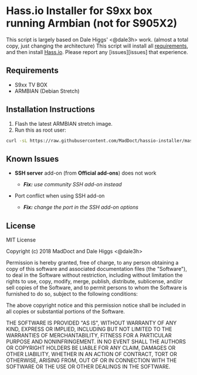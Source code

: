 # Hass.io Installer for S9xx box running Armbian (not for S905X2)

This script is largely based on Dale Higgs' <@dale3h> work. (almost a total copy, just changing the architecture)
This script will install all [requirements][requirements], and then install
[Hass.io][hass-io]. Please report any [issues][issues] that experience.

## Requirements

- S9xx TV BOX
- ARMBIAN (Debian Stretch)

## Installation Instructions

1. Flash the latest ARMBIAN stretch image.
1. Run this as root user:

```bash
curl -sL https://raw.githubusercontent.com/MadDoct/hassio-installer/master/hassio_s905armbian | bash -s
```

## Known Issues

- **SSH server** add-on (from **Official add-ons**) does not work
  - ***Fix:** use community SSH add-on instead*

- Port conflict when using SSH add-on
  - ***Fix:** change the port in the SSH add-on options*

## License

MIT License

Copyright (c) 2018 MadDoct and Dale Higgs <@dale3h>

Permission is hereby granted, free of charge, to any person obtaining a copy
of this software and associated documentation files (the "Software"), to deal
in the Software without restriction, including without limitation the rights
to use, copy, modify, merge, publish, distribute, sublicense, and/or sell
copies of the Software, and to permit persons to whom the Software is
furnished to do so, subject to the following conditions:

The above copyright notice and this permission notice shall be included in all
copies or substantial portions of the Software.

THE SOFTWARE IS PROVIDED "AS IS", WITHOUT WARRANTY OF ANY KIND, EXPRESS OR
IMPLIED, INCLUDING BUT NOT LIMITED TO THE WARRANTIES OF MERCHANTABILITY,
FITNESS FOR A PARTICULAR PURPOSE AND NONINFRINGEMENT. IN NO EVENT SHALL THE
AUTHORS OR COPYRIGHT HOLDERS BE LIABLE FOR ANY CLAIM, DAMAGES OR OTHER
LIABILITY, WHETHER IN AN ACTION OF CONTRACT, TORT OR OTHERWISE, ARISING FROM,
OUT OF OR IN CONNECTION WITH THE SOFTWARE OR THE USE OR OTHER DEALINGS IN THE
SOFTWARE.

[hass-io]: https://www.home-assistant.io/hassio/
[hassio-installer]: https://github.com/dale3h/hassio-installer
[requirements]: https://github.com/home-assistant/hassio-build/blob/master/install/README.md#requirements
[stretch-lite]: https://downloads.raspberrypi.org/raspbian_lite_latest

